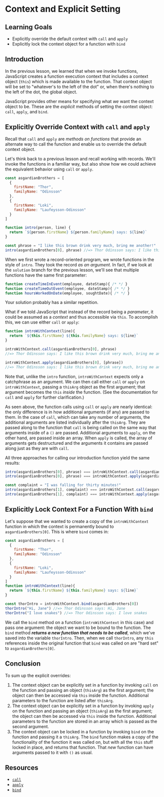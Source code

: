 # Context and Explicit Setting

## Learning Goals

* Explicitly override the default context with `call` and `apply`
* Explicitly lock the context object for a function with `bind`

## Introduction

In the previous lesson, we learned that when we invoke functions, JavaScript
creates a function execution context that includes a context object (`this`)
which is made available to the function. That context object will be set to
"whatever's to the left of the dot" or, when there's nothing to the left of the
dot, the global object.

JavaScript provides other means for specifying what _we_ want the context object
to be. These are the _explicit_ methods of setting the context object: `call`,
`apply`, and `bind`.

## Explicitly Override Context with `call` and `apply`

Recall that `call` and `apply` are _methods on functions_ that provide an
alternate way to call the function and enable us to override the default context
object.

Let's think back to a previous lesson and recall working with records. We'll
invoke the functions in a familiar way, but also show how we could achieve the
equivalent behavior using `call` or `apply`.

```js
const asgardianBrothers = [
  {
    firstName: "Thor",
    familyName: "Odinsson"
  },
  {
    firstName: "Loki",
    familyName: "Laufeysson-Odinsson"
  }
]

function intro(person, line) {
  return `${person.firstName} ${person.familyName} says: ${line}`
}

const phrase = "I like this brown drink very much, bring me another!"
intro(asgardianBrothers[0], phrase) //=> Thor Odinsson says: I like this brown drink very much, bring me another!

```

When we first wrote a record-oriented program, we wrote functions in the style
of `intro`. They took the record *as an argument*. In fact, if we look at the
`solution` branch for the previous lesson, we'll see that multiple functions
have the same first parameter:

```js
function createTimeInEvent(employee, dateStamp){ /* */ }
function createTimeOutEvent(employee, dateStamp){ /* */ }
function hoursWorkedOnDate(employee, soughtDate){ /* */ }
```

Your solution probably has a similar repetition.

What if we told JavaScript that instead of the record being a _parameter_, it
could be assumed as a _context_ and thus accessible via `this`. To accomplish
this, we can use either `call` or `apply`:

```js
function introWithContext(line){
  return `${this.firstName} ${this.familyName} says: ${line}`
}

introWithContext.call(asgardianBrothers[0], phrase)
//=> Thor Odinsson says: I like this brown drink very much, bring me another!

introWithContext.apply(asgardianBrothers[0], [phrase])
//=> Thor Odinsson says: I like this brown drink very much, bring me another!
```

Note that, unlike the `intro` function, `introWithContext` expects only a
catchphrase as an argument. We can then call either `call` or `apply` on
`introWithContext`, passing a `thisArg` object as the first argument; that
argument becomes the `this` _inside_ the function. (See the documentation for
`call` and `apply` for further clarification.)

As seen above, the function calls using `call` or `apply` are nearly identical:
the only difference is in how additional arguments (if any) are passed to them.
In the case of `call`, which can take any number of arguments, the additional
arguments are listed individually after the `thisArg`. They are passed along to
the function that `call` is being called on the same way that arguments inside
of a `()` are passed. Additional arguments to `apply`, on the other hand, are
passed inside an array. When `apply` is called, the array of arguments gets
destructured and the arguments it contains are passed along just as they are
with `call`.

All three approaches for calling our introduction function yield the same
results:

```js
intro(asgardianBrothers[0], phrase) === introWithContext.call(asgardianBrothers[0], phrase) //=> true
intro(asgardianBrothers[0], phrase) === introWithContext.apply(asgardianBrothers[0], [phrase]) //=> true

const complaint = "I was falling for thirty minutes!"
intro(asgardianBrothers[1], complaint) === introWithContext.call(asgardianBrothers[1], complaint) //=> true
intro(asgardianBrothers[1], complaint) === introWithContext.apply(asgardianBrothers[1], [complaint]) //=> true
```

## Explicitly Lock Context For a Function With `bind`

Let's suppose that we wanted to create a copy of the `introWithContext` function
in which the context is permanently bound to `asgardianBrothers[0]`. This is
where `bind` comes in:

```js
const asgardianBrothers = [
  {
    firstName: "Thor",
    familyName: "Odinsson"
  },
  {
    firstName: "Loki",
    familyName: "Laufeysson-Odinsson"
  }
]
function introWithContext(line){
  return `${this.firstName} ${this.familyName} says: ${line}`
}

const thorIntro = introWithContext.bind(asgardianBrothers[0])
thorIntro("Hi, Jane") //=> Thor Odinsson says: Hi, Jane
thorIntro("I love snakes") //=> Thor Odinsson says: I love snakes
```

We call the `bind` method on a function (`introWithContext` in this case) and
pass one argument: the object we want to be bound to the function. The `bind`
method ***returns a new function that needs to be called***, which we've saved
into the variable `thorIntro`. Then, when we call `thorIntro`, any `this`
references inside the original function that `bind` was called on are "hard set"
to `asgardianBrothers[0]`.

## Conclusion

To sum up the explicit overrides:

1. The context object can be explicitly set in a function by invoking `call` on
   the function and passing an object (`thisArg`) as the first argument; the
   object can then be accessed via `this` inside the function. Additional
   parameters to the function are listed after `thisArg`.
2. The context object can be explicitly set in a function by invoking `apply` on
   the function and passing an object (`thisArg`) as the first argument; the
   object can then be accessed via `this` inside the function. Additional
   parameters to the function are stored in an array which is passed as the
   second argument.
3. The context object can be locked in a function by invoking `bind` on the
   function and passing it a `thisArg`. The `bind` function makes a copy of the
   functionality of the function it was called on, but with all the `this` stuff
   locked in place, and returns that function. That _new_ function can have
   arguments passed to it with `()` as usual.

## Resources

* [`call`][call]
* [`apply`][apply]
* [`bind`][bind]

[bind]: https://developer.mozilla.org/en-US/docs/Web/JavaScript/Reference/Global_objects/Function/bind
[call]: https://developer.mozilla.org/en-US/docs/Web/JavaScript/Reference/Global_objects/Function/call
[apply]: https://developer.mozilla.org/en-US/docs/Web/JavaScript/Reference/Global_objects/Function/apply
